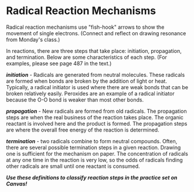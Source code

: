 # Radical Reaction Mechanisms




Radical reaction mechanisms use "fish-hook" arrows to show the movement of single electrons. (Connect and reflect on drawing resonance from Monday's class.)


In reactions, there are three steps that take place: initiation, propagation, and termination. Below are some characteristics of each step. (For examples, please see page 487 in the text.)


**_initiation_** - Radicals are generated from neutral molecules. These radicals are formed when bonds are broken by the addition of light or heat. Typically, a radical initiator is used where there are weak bonds that can be broken relatively easily. Peroxides are an example of a radical initiator because the O-O bond is weaker than most other bonds.


**_propagation_** - New radicals are formed from old radicals. The propagation steps are when the real business of the reaction takes place. The organic reactant is involved here and the product is formed. The propagation steps are where the overall free energy of the reaction is determined.


**_termination_** - two radicals combine to form neutral compounds. Often, there are several possible termination steps in a given reaction. Drawing one is sufficient for the mechanism on paper. The concentration of radicals at any one time in the reaction is very low, so the odds of radicals finding other radicals are small until one reactant is consumed.




**_Use these definitions to classify reaction steps in the practice set on Canvas!_**